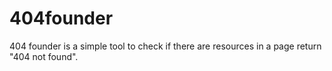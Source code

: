 # 404founder
404 founder is a simple tool to check if there are resources in a page return "404 not found". 
